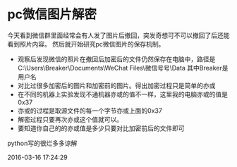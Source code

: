 
# pc微信图片解密                                                                                                                                                           

今天看到微信群里面经常会有人发了图片后撤回，突发奇想可不可以撤回了后还能看到照片内容。
然后就开始研究pc微信图片的保存机制。


* 观察后发现微信的照片在撤回后加密后的文件仍然保存在电脑中，路径是C:\Users\Breaker\Documents\WeChat Files\微信号号\Data 
其中Breaker是用户名
* 对比过很多加密后的图片和加密前的图片。得出加密过程只是简单的亦或
* 在不同的机器上实验发现不通机器亦或的值不一样，这里我的电脑亦或的值是0x37
* 亦或的过程是取源文件的每一个字节亦或上面的0x37
* 解密过程只要再次亦或这个值就可以。
* 要知道你自己的的亦或值是多少只要对比加密前后的文件即可

python写的很烂多多谅解

2016-03-16 17:24:29

